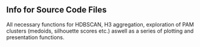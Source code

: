 ## Info for Source Code Files

All necessary functions for HDBSCAN, H3 aggregation, exploration of PAM clusters (medoids, silhouette scores etc.) aswell as a series of plotting and presentation functions.
